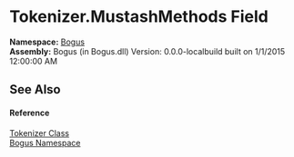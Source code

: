 # Tokenizer.MustashMethods Field
 

**Namespace:**&nbsp;<a href="N_Bogus">Bogus</a><br />**Assembly:**&nbsp;Bogus (in Bogus.dll) Version: 0.0.0-localbuild built on 1/1/2015 12:00:00 AM

## See Also


#### Reference
<a href="T_Bogus_Tokenizer">Tokenizer Class</a><br /><a href="N_Bogus">Bogus Namespace</a><br />
